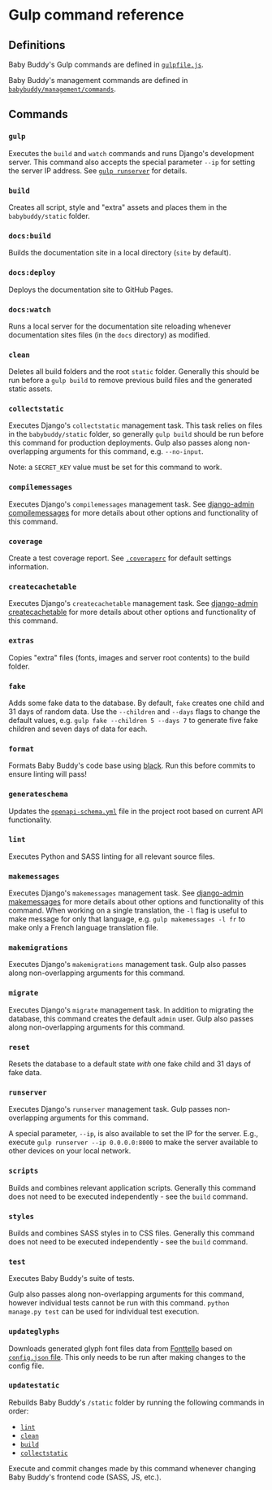 # Gulp command reference

## Definitions

Baby Buddy's Gulp commands are defined in [`gulpfile.js`](/gulpfile.js). 

Baby Buddy's management commands are defined in [`babybuddy/management/commands`](/babybuddy/management/commands).

## Commands

### `gulp`

Executes the `build` and `watch` commands and runs Django's development server.
This command also accepts the special parameter `--ip` for setting the
server IP address. See [`gulp runserver`](#runserver) for details.

### `build`

Creates all script, style and "extra" assets and places them in the
`babybuddy/static` folder.

### `docs:build`

Builds the documentation site in a local directory (`site` by default).

### `docs:deploy`

Deploys the documentation site to GitHub Pages.

### `docs:watch`

Runs a local server for the documentation site reloading whenever documentation
sites files (in the `docs` directory) as modified.

### `clean`

Deletes all build folders and the root `static` folder. Generally this should
be run before a `gulp build` to remove previous build files and the generated
static assets.

### `collectstatic`

Executes Django's `collectstatic` management task. This task relies on files in
the `babybuddy/static` folder, so generally `gulp build` should be run before
this command for production deployments. Gulp also passes along
non-overlapping arguments for this command, e.g. `--no-input`.

Note: a `SECRET_KEY` value must be set for this command to work.

### `compilemessages`

Executes Django's `compilemessages` management task. See [django-admin compilemessages](https://docs.djangoproject.com/en/4.0/ref/django-admin/#compilemessages)
for more details about other options and functionality of this command.

### `coverage`

Create a test coverage report. See [`.coveragerc`](/.coveragerc) for default
settings information.

### `createcachetable`

Executes Django's `createcachetable` management task. See [django-admin createcachetable](https://docs.djangoproject.com/en/4.0/ref/django-admin/#createcachetable)
for more details about other options and functionality of this command.

### `extras`

Copies "extra" files (fonts, images and server root contents) to the build
folder.

### `fake`

Adds some fake data to the database. By default, ``fake`` creates one child and
31 days of random data. Use the  `--children` and `--days` flags to change the
default values, e.g. `gulp fake --children 5 --days 7` to generate five fake
children and seven days of data for each.

### `format`

Formats Baby Buddy's code base using [black](https://github.com/psf/black). Run this
before commits to ensure linting will pass!

### `generateschema`

Updates the [`openapi-schema.yml`](/openapi-schema.yml) file in the project root
based on current API functionality.

### `lint`

Executes Python and SASS linting for all relevant source files.

### `makemessages`

Executes Django's `makemessages` management task. See [django-admin makemessages](https://docs.djangoproject.com/en/4.0/ref/django-admin/#makemessages)
for more details about other options and functionality of this command. When
working on a single translation, the `-l` flag is useful to make message for 
only that language, e.g. `gulp makemessages -l fr` to make only a French
language translation file.

### `makemigrations`

Executes Django's `makemigrations` management task. Gulp also passes along
non-overlapping arguments for this command.

### `migrate`

Executes Django's `migrate` management task. In addition to migrating the
database, this command creates the default `admin` user. Gulp also passes along
non-overlapping arguments for this command.

### `reset`

Resets the database to a default state *with* one fake child and 31 days of
fake data.

### `runserver`

Executes Django's `runserver` management task. Gulp passes non-overlapping
arguments for this command.

A special parameter, `--ip`, is also available to set the IP for the server.
E.g., execute `gulp runserver --ip 0.0.0.0:8000` to make the server available to
other devices on your local network.

### `scripts`

Builds and combines relevant application scripts. Generally this command does
not need to be executed independently - see the `build` command.

### `styles`

Builds and combines SASS styles in to CSS files. Generally this command does
not need to be executed independently - see the `build` command.

### `test`

Executes Baby Buddy's suite of tests.

Gulp also passes along non-overlapping arguments for this command, however
individual tests cannot be run with this command. `python manage.py test` can be
used for individual test execution.

### `updateglyphs`

Downloads generated glyph font files data from [Fonttello](https://fontello.com/)
based on [`config.json` file](/babybuddy/static_src/fontello/config.json). This
only needs to be run after making changes to the config file.

### `updatestatic`

Rebuilds Baby Buddy's `/static` folder by running the following commands in
order:

- [`lint`](#lint)
- [`clean`](#clean)
- [`build`](#build)
- [`collectstatic`](#collectstatic)

Execute and commit changes made by this command whenever changing Baby Buddy's
frontend code (SASS, JS, etc.).
